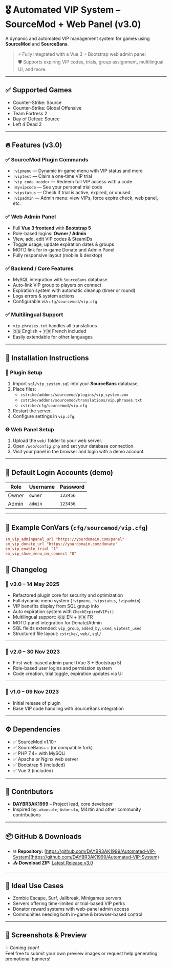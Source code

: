 # 🎖️ Automated VIP System – SourceMod + Web Panel (v3.0)

A dynamic and automated VIP management system for games using **SourceMod** and **SourceBans**.

> ⚡ Fully integrated with a Vue 3 + Bootstrap web admin panel  
> 🛡️ Supports expiring VIP codes, trials, group assignment, multilingual UI, and more.

---

## ✅ Supported Games

- Counter-Strike: Source
- Counter-Strike: Global Offensive
- Team Fortress 2
- Day of Defeat: Source
- Left 4 Dead 2

---

## 🔥 Features (v3.0)

### ✅ SourceMod Plugin Commands
- `!vipmenu` — Dynamic in-game menu with VIP status and more
- `!viptest` — Claim a one-time VIP trial
- `!vip_code <code>` — Redeem full VIP access with a code
- `!myvipcode` — See your personal trial code
- `!vipstatus` — Check if trial is active, expired, or unused
- `!vipadmin` — Admin menu: view VIPs, force expire check, web panel, etc.

### ✅ Web Admin Panel
- Full **Vue 3 frontend** with **Bootstrap 5**
- Role-based logins: **Owner / Admin**
- View, add, edit VIP codes & SteamIDs
- Toggle usage, update expiration dates & groups
- MOTD link for in-game Donate and Admin Panel
- Fully responsive layout (mobile & desktop)

### ✅ Backend / Core Features
- MySQL integration with `SourceBans` database
- Auto-link VIP group to players on connect
- Expiration system with automatic cleanup (timer or round)
- Logs errors & system actions
- Configurable via `cfg/sourcemod/vip.cfg`

### ✅ Multilingual Support
- `vip.phrases.txt` handles all translations
- 🇬🇧 English + 🇫🇷 French included
- Easily extendable for other languages

---

## 💾 Installation Instructions

### 🔧 Plugin Setup
1. Import `sql/vip_system.sql` into your **SourceBans** database.
2. Place files:
   - `cstrike/addons/sourcemod/plugins/vip_system.smx`
   - `cstrike/addons/sourcemod/translations/vip.phrases.txt`
   - `cstrike/cfg/sourcemod/vip.cfg`
3. Restart the server.
4. Configure settings in `vip.cfg`.

### 🌐 Web Panel Setup
1. Upload the `web/` folder to your web server.
2. Open `/web/config.php` and set your database connection.
3. Visit your panel in the browser and login with a demo account.

---

## 🧪 Default Login Accounts (demo)

| Role  | Username | Password |
|-------|----------|----------|
| Owner | `owner`  | `123456` |
| Admin | `admin`  | `123456` |

---

## 🧠 Example ConVars (`cfg/sourcemod/vip.cfg`)

```cfg
sm_vip_adminpanel_url "https://yourdomain.com/panel"
sm_vip_donate_url "https://yourdomain.com/donate"
sm_vip_enable_trial "1"
sm_vip_show_menu_on_connect "0"
```
## 📜 Changelog

### 🔷 v3.0 – 14 May 2025
- Refactored plugin core for security and optimization  
- Full dynamic menu system (`!vipmenu`, `!vipstatus`, `!vipadmin`)  
- VIP benefits display from SQL group info  
- Auto expiration system with `CheckExpiredVIPs()`  
- Multilingual support: 🇬🇧 EN + 🇫🇷 FR  
- MOTD panel integration for Donate/Admin  
- SQL fields extended: `vip_group`, `added_by`, `used`, `viptest_used`  
- Structured file layout: `cstrike/`, `web/`, `sql/`  

---

### 🔹 v2.0 – 30 Nov 2023
- First web-based admin panel (Vue 3 + Bootstrap 5)  
- Role-based user logins and permission system  
- Code creation, trial toggle, expiration updates via UI  

---

### 🔸 v1.0 – 09 Nov 2023
- Initial release of plugin  
- Base VIP code handling with SourceBans integration  

---

## ⚙️ Dependencies

- ✅ SourceMod v1.10+  
- ✅ SourceBans++ (or compatible fork)  
- ✅ PHP 7.4+ with MySQLi  
- ✅ Apache or Nginx web server  
- ✅ Bootstrap 5 (included)  
- ✅ Vue 3 (included)  

---

## 🙌 Contributors

- **DAYBR3AK1999** – Project lead, core developer  
- Inspired by: `xkonsole`, `Asheroto`, M4rtin and other community contributions  

---

## 📦 GitHub & Downloads

- 🌐 **Repository:** [https://github.com/DAYBR3AK1999/Automated-VIP-System](https://github.com/DAYBR3AK1999/Automated-VIP-System)  
- 📥 **Download ZIP:** [Latest Release v3.0](https://github.com/DAYBR3AK1999/Automated-VIP-System/releases/latest)  

---

## 🎯 Ideal Use Cases

- Zombie Escape, Surf, Jailbreak, Minigames servers  
- Servers offering time-limited or trial-based VIP perks  
- Donator reward systems with web-panel admin access  
- Communities needing both in-game & browser-based control  

---

## 📸 Screenshots & Preview

💡 *Coming soon!*  
Feel free to submit your own preview images or request help generating promotional banners!
